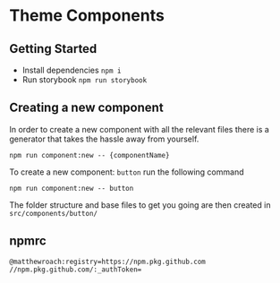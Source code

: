 # Theme Components

## Getting Started

* Install dependencies `npm i`
* Run storybook `npm run storybook`


## Creating a new component

In order to create a new component with all the relevant files there is a generator that
takes the hassle away from yourself.

```
npm run component:new -- {componentName}
```

To create a new component: `button` run the following command

```
npm run component:new -- button
```

The folder structure and base files to get you going are then created in `src/components/button/`


## npmrc


```
@matthewroach:registry=https://npm.pkg.github.com
//npm.pkg.github.com/:_authToken=
```